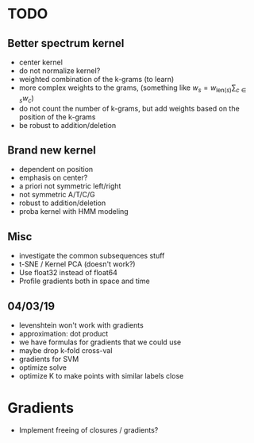 # TODO
## Better spectrum kernel
- center kernel
- do not normalize kernel?
- weighted combination of the k-grams (to learn)
- more complex weights to the grams, (something like $w_s = w_{\mathrm{len}(s)} \sum_{c \in s} w_c$)
- do not count the number of k-grams, but add weights based on the position of the k-grams
- be robust to addition/deletion
## Brand new kernel
- dependent on position
- emphasis on center?
- a priori not symmetric left/right
- not symmetric A/T/C/G
- robust to addition/deletion
- proba kernel with HMM modeling
## Misc
- investigate the common subsequences stuff
- t-SNE / Kernel PCA (doesn't work?)
- Use float32 instead of float64
- Profile gradients both in space and time
## 04/03/19
- levenshtein won't work with gradients
- approximation: dot product
- we have formulas for gradients that we could use
- maybe drop k-fold cross-val
- gradients for SVM
- optimize solve
- optimize K to make points with similar labels close

# Gradients
- Implement freeing of closures / gradients?
